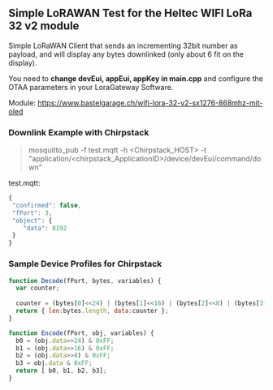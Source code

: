 ## Simple LoRAWAN Test for the Heltec WIFI LoRa 32 v2 module

Simple LoRaWAN Client that sends an incrementing 32bit number as payload, and will display any bytes downlinked (only about 6 fit on the display).

You need to **change devEui, appEui, appKey in main.cpp** and configure the OTAA parameters in your LoraGateway Software.

Module: https://www.bastelgarage.ch/wifi-lora-32-v2-sx1276-868mhz-mit-oled


### Downlink Example with Chirpstack


> mosquitto_pub -f test.mqtt -h <Chirpstack_HOST> -t "application/<chirpstack_ApplicationID>/device/devEui/command/down"

test.mqtt:

```js
{
 "confirmed": false,
 "fPort": 3,
 "object": {
	"data": 8192
 }
}
```

### Sample Device Profiles for Chirpstack
```js
function Decode(fPort, bytes, variables) {
  var counter;
  
  counter = (bytes[0]<<24) | (bytes[1]<<16) | (bytes[2]<<8) | (bytes[3]);
  return { len:bytes.length, data:counter };
}

function Encode(fPort, obj, variables) {
  b0 = (obj.data>>24) & 0xFF;
  b1 = (obj.data>>16) & 0xFF;
  b2 = (obj.data>>8) & 0xFF;
  b3 = obj.data & 0xFF;
  return [ b0, b1, b2, b3];
}
```
